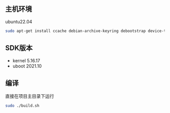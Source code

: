 ## 主机环境

ubuntu22.04

``` zsh
sudo apt-get install ccache debian-archive-keyring debootstrap device-tree-compiler dwarves gcc-arm-linux-gnueabihf jq libbison-dev libc6-dev-armhf-cross libelf-dev libfl-dev liblz4-tool libpython2.7-dev libusb-1.0-0-dev pigz pixz pv swig pkg-config python3-distutils qemu-user-static u-boot-tools distcc uuid-dev lib32ncurses-dev lib32stdc++6 apt-cacher-ng aptly aria2 libfdt-dev libssl-dev
```

## SDK版本

- kernel 5.16.17
- uboot 2021.10

## 编译

直接在项目主目录下运行
``` bash
sudo ./build.sh
```

